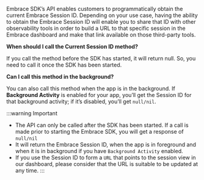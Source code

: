 Embrace SDK’s API enables customers to programmatically obtain the current Embrace Session ID. Depending on your use case, having the ability to obtain the Embrace Session ID will enable you to share that ID with other observability tools in order to build a URL to that specific session in the Embrace dashboard and make that link available on those third-party tools.

**When should I call the Current Session ID method?** 

If you call the method before the SDK has started, it will return null. So, you need to call it once the SDK has been started. 

**Can I call this method in the background?**

You can also call this method when the app is in the background. If **Background Activity** is enabled for your app, you’ll get the Session ID for that background activity; if it’s disabled, you’ll get `null/nil`.

:::warning Important
- The API can only be called after the SDK has been started. If a call is made prior to starting the Embrace SDK, you will get a response of `null/nil`
- It will return the Embrace Session ID, when the app is in foreground and when it is in background if you have `Background Activity` enabled.
- If you use the Session ID to form a `URL` that points to the session view in our dashboard, please consider that the URL is suitable to be updated at any time.
:::
